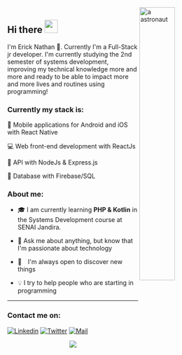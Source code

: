 <a href="https://blush.design/pt/artists/RyUTVuP8G4QeAAEEQgug/pablo-stanley" title="Illustration by Pablo Stanley">
  <img align="right" src="https://images.blush.design/zV4kqq0-yOM8Mj4wX2eH?w=920&auto=compress&cs=srgb" alt="a astronaut" width=40% height=40% />
</a>

## Hi there <img src="https://raw.githubusercontent.com/kaueMarques/kaueMarques/master/hi.gif" width="30px">

I'm Erick Nathan 🚀. Currently I'm a Full-Stack jr developer. I'm currently studying the 2nd semester of systems development, improving my technical knowledge more and more and ready to be able to impact more and more lives and routines using programming!

### Currently my stack is:

📱 Mobile applications for Android and iOS with React Native

💻 Web front-end development with ReactJs

📡 API with NodeJs & Express.js

💾 Database with Firebase/SQL 

### About me:

- 🎓 I am currently learning **PHP & Kotlin** in the Systems Development course at SENAI Jandira.

- 💬 Ask me about anything, but know that I'm passionate about technology

- 🔭 I'm always open to discover new things

- 💡 I try to help people who are starting in programming

<hr>

### Contact me on:
  [![Linkedin](https://img.shields.io/badge/Linkedin-2867b2?style=for-the-badge&logo=linkedin&logoColor=white)](https://www.linkedin.com/in/ericknathan/)
  [![Twitter](https://img.shields.io/badge/Twitter-1DA1F2?style=for-the-badge&logo=twitter&logoColor=white)](https://twitter.com/ericknathann)
  [![Mail](https://img.shields.io/badge/Mail-EA4335?style=for-the-badge&logo=gmail&logoColor=white)](mailto:erick.capito@hotmail.com)

  <div align="center">
    <a href="https://github.com/anuraghazra/github-readme-stats">
      <img align="center" src="https://github-readme-stats.vercel.app/api?username=ericknathan&show_icons=true&theme=tokyonight&hide_border=true" />
    </a>
  </div>
